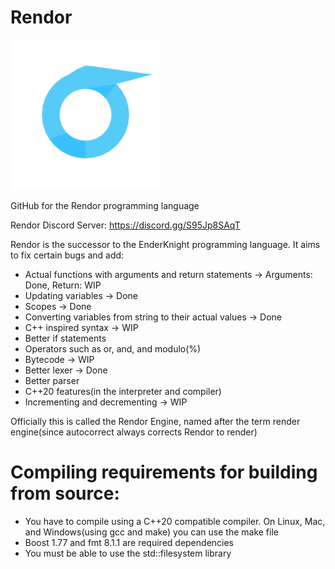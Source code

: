 # Rendor
<img src="RendorLogo.png" width="240" height="240">

GitHub for the Rendor programming language

Rendor Discord Server: https://discord.gg/S95Jp8SAqT

Rendor is the successor to the EnderKnight programming language. It aims to fix certain bugs and add:
* Actual functions with arguments and return statements -> Arguments: Done, Return: WIP
* Updating variables -> Done
* Scopes -> Done
* Converting variables from string to their actual values -> Done
* C++ inspired syntax -> WIP
* Better if statements
* Operators such as or, and, and modulo(%)
* Bytecode -> WIP
* Better lexer -> Done
* Better parser
* C++20 features(in the interpreter and compiler)
* Incrementing and decrementing -> WIP

Officially this is called the Rendor Engine, named after the term render engine(since autocorrect always corrects Rendor to render)
# Compiling requirements for building from source:
* You have to compile using a C++20 compatible compiler. On Linux, Mac, and Windows(using gcc and make) you can use the make file 
* Boost 1.77 and fmt 8.1.1 are required dependencies 
* You must be able to use the std::filesystem library
